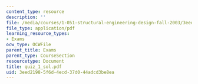 ```yaml
---
content_type: resource
description: ''
file: /media/courses/1-051-structural-engineering-design-fall-2003/3eed21985f6d4ecd37d044adcd3be8ea_quiz_1_sol.pdf
file_type: application/pdf
learning_resource_types:
- Exams
ocw_type: OCWFile
parent_title: Exams
parent_type: CourseSection
resourcetype: Document
title: quiz_1_sol.pdf
uid: 3eed2198-5f6d-4ecd-37d0-44adcd3be8ea
---
```


